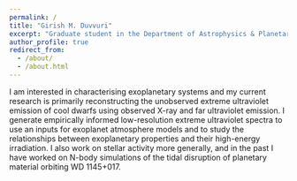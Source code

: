 ```yaml
---
permalink: /
title: "Girish M. Duvvuri"
excerpt: "Graduate student in the Department of Astrophysics & Planetary Science at CU Boulder"
author_profile: true
redirect_from:
  - /about/
  - /about.html
---
```


I am interested in characterising exoplanetary systems and my current research
is primarily reconstructing the unobserved extreme ultraviolet emission of
cool dwarfs using observed X-ray and far ultraviolet emission. I generate
empirically informed low-resolution extreme ultraviolet spectra to use an
inputs for exoplanet atmosphere models and to study the relationships between
exoplanetary properties and their high-energy irradiation. I also work on
stellar activity more generally, and in the past I have worked on N-body
simulations of the tidal disruption of planetary material orbiting WD 1145+017.
